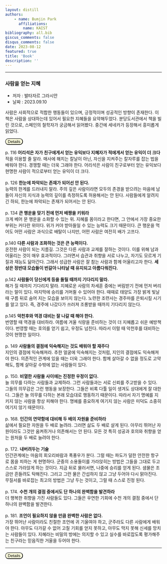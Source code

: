 ```yaml
---
layout: distill
authors: 
    - name: Bumjin Park
      affiliations:
        name: KAIST
bibliography: all.bib
giscus_comments: false
disqus_comments: false
date: 2023-08-12
featured: true
title: 'Book'
description: ''
---
```




---

### 사람을 얻는 지혜

* 저자 : 발타자르 그라시안
* 날짜 : 2023.09.10 

사람은 사회적으로 적합한 행동들이 있으며, 긍정적이며 성공적인 방향이 존재한다. 이 책은 사람을 상대하는데 있어서 필요한 지혜들을 요약해두었다.
분당도서관에서 책을 빌린 것으로, 스페인의 철학자가 궁금해서 읽어봤다. 중간에 세네카가 등장해서 흥미롭게 읽었다. 

<button onclick="myFunction(1)" style="background-color:#FFFFDD;border-radius:10px">Details</button>

<p id="1" style="display:none;border:3px solid #DDDDDD;padding:1rem;" markdown="1">

p. 116 <strong> 어리석은 자가 친구에게서 얻는 유익보다 지혜자가 적에게서 얻는 유익이 더 크다 </strong>
<br>
적을 이용할 줄 알라. 매사에 해치는 칼날이 아닌, 자신을 지켜주는 칼자루를 잡는 법을 배워야 한다. 경쟁할 때는 더욱 그래야 한다. 어리석은 사람이 친구로부터 얻는 유익보다 현명한 사람이 적으로부터 얻는 유익이 더 크다. 
<br><br>
p. 126 <strong> 한눈에 파악되는 존재가 되어선 안 된다. </strong>
<br>
능력의 한계를 드러내지 말라. 주의 깊은 사람이라면 모두의 존경을 받으려는 마음에 남들이 자신의 지식과 능력의 깊이를 측정하도록 허용해서는 안 된다. 
사람들에게 알려지긴 하되, 한눈에 파악되는 존재가 되어서는 안 된다. 
<br><br>
p. 134 <strong> 큰 행운을 맞기 전에 먼저 배짱을 키워라 </strong>
<br>
크게 베어 문 행운을 소화할 수 있는 위. 지혜를 몸이라고 한다면, 그 안에서 가장 중요한 부위는 커다란 위이다. 위가 커야 받아들일 수 있는 능력도 크기 때문이다. 큰 행운을 먹어도 어떤 사람은 과식으로 배탈이 나지만, 어떤 사람은 여전히 배가 고프다. 
<br><br>
p.140 <strong> 다른 사람과 조화하는 것은 큰 능력이다. </strong>
<br>
온전한 사람이 되는 지름길. 그것은 다른 사람과 교제를 잘하는 것이다. 이를 위해 남과 어울리는 것이 매우 효과적이다. 
그러면서 습관과 취향을 서로 나누고, 자기도 모르게 기질과 재능도 닮아간다. 그래서 성급한 사람은 잘 참는 사람과 함께 어울리고자 한다. 
**세상은 정반대 모습들이 번갈아 나타날 때 유지되고 아름다워진다.** 
<br><br>
p.142 **사람들이 당신에게 등을 돌릴 때까지 기다리지 말라.** 
<br>
해가 질 때까지 기다리지 말라. 지혜로운 사람의 차세훈 중에는 버림받기 전에 먼저 버리라는 말이 있다. 
마지막에 승리를 거머쥘 수 있어야 한다. 때때로 태양도 가장 밝게 빛날 때 구름 뒤로 숨어 지는 모습을 보이지 않는다. 
노련한 조련사는 경주마를 은퇴시킬 시기를 알고 있다. 즉, 경주에 나갔다가 쓰러져 조롱받을 때까지 기다리지 않는다. 
<br><br>
p.145 **악천후와 역경 대비는 잘 나갈 때 해야 한다.**
<br>
번영할 때 역경을 대비하라. 여름에 겨울 식량을 준비하는 것이 더 지혜롭고 쉬운 예방책이다. 번영할 때는 호의를 얻기 쉽고, 우정도 넘친다. 따라서 이럴 때 악천후를 대비하는 것이 현명한 일이다. 
<br><br>
p. 149 **사람들의 결점에 익숙해지는 것도 배워야 할 재주다**
<br>
지인의 결점에 익숙해져라. 추한 얼굴에 익숙해지는 것처럼, 지인의 결점에도 익숙해져야 한다. 의존적인 관계에 있을 때는 더욱 그래야 한다. 
함께 살아갈 수 없을 정도로 고약해도, 함께 살아갈 수밖에 없는 사람들이 있다. 
<br><br>
p. 150. **비열한 사람들 사이에는 진정한 우정이 없다.**
<br>
늘 의무를 다하는 사람들과 교제하라. 그런 사람들과는 서로 신뢰를 주고받을 수 있다. 그들의 의무감은 그런 행동을 보장한다. 그들은 비록 다툴 일이 생겨도 상대에게 잘 대한다. 
그들은 늘 의무를 다하는 본래 모습대로 행동하기 때문이다. 따라서 자기 명예를 지키지 않는 사람을 항상 피해야 한다. 명예를 중요하게 여기지 않는 사람은 미덕도 소중히 여기지 않기 때문이다. 
<br><br>
p. 168. **인간의 연약함에 대비해 두 배의 자원을 준비하라** 
<br>
삶에서 필요한 자원을 두 배로 늘려라. 그러면 삶도 두 배로 살게 된다. 아무리 뛰어난 자원이라도 그것만 움켜쥐거나 의존해서는 안 된다. 모든 것 특히 성공과 호의와 취향을 얻는 원처을 두 배로 늘려야 한다. 
<br><br>
p. 172. **내버려두는 기술** 
<br>
인간관계에는 마음의 회오리바람과 폭풍우가 분다. 
그럴 때는 파도가 덜한 안전한 항구로 몸을 피하는 게 현명하다. 
군중의 소용돌이를 가라앉히는 방법은 그들을 그대로 두고 스스로 가라앉게 하는 것이다. 
지금 뒤로 물러서면, 나중에 승리를 얻게 된다. 샘물은 조금만 흔들려도 탁해진다. 그리고 그런 물은 간섭하지 않고 그냥 두어야 다시 맑아진다. 
무질서를 바로잡는 최고의 방법은 그냥 두는 것이고, 그럴 때 스스로 진정 된다. 
<br><br>
p. 174. **수천 개의 결점 중에서도 단 하나의 완벽함을 발견하라** 
<br>
더 행복한 취향을 가진 사람들도 있다. 그들은 우연한 기회에 수천 개의 결점 중에서 단 하나의 완벽함을 발견한다. 
<br><br>
p. 181. **조언이 필요하지 않을 만큼 완벽한 사람은 없다.** 
<br>
가장 뛰어난 사람이라도 친절한 조언에 귀 기울여야 하고, 군주라도 다른 사람에게 배워야 한다. 아무도 다가갈 수 없어 고칠 기회를 얻지 못하고, 
아무도 막지 못해 신세를 망치는 사람들이 있다. 
지혜라는 비밀의 방에는 의지할 수 있고 실수를 바로잡도록 평가해주는 친구라는 믿음직한 거울을 두어야 한다. 

</p>

---



<button onclick="myFunction(2)" style="background-color:#FFFFDD;border-radius:10px">Details</button>

<p id="2" style="display:none;border:3px solid #DDDDDD;padding:1rem;">


</p>












<script>
function myFunction(n) {
  var x = document.getElementById(n);
  if (x.style.display === "none") {
    x.style.display = "block";
  } else {
    x.style.display = "none";
  }
}
</script>